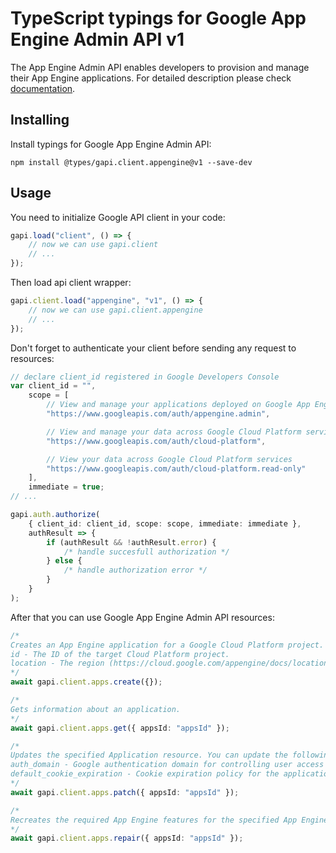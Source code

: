 # TypeScript typings for Google App Engine Admin API v1

The App Engine Admin API enables developers to provision and manage their App
Engine applications. For detailed description please check
[documentation](https://cloud.google.com/appengine/docs/admin-api/).

## Installing

Install typings for Google App Engine Admin API:

```
npm install @types/gapi.client.appengine@v1 --save-dev
```

## Usage

You need to initialize Google API client in your code:

```typescript
gapi.load("client", () => {
    // now we can use gapi.client
    // ...
});
```

Then load api client wrapper:

```typescript
gapi.client.load("appengine", "v1", () => {
    // now we can use gapi.client.appengine
    // ...
});
```

Don't forget to authenticate your client before sending any request to
resources:

```typescript
// declare client_id registered in Google Developers Console
var client_id = "",
    scope = [
        // View and manage your applications deployed on Google App Engine
        "https://www.googleapis.com/auth/appengine.admin",

        // View and manage your data across Google Cloud Platform services
        "https://www.googleapis.com/auth/cloud-platform",

        // View your data across Google Cloud Platform services
        "https://www.googleapis.com/auth/cloud-platform.read-only"
    ],
    immediate = true;
// ...

gapi.auth.authorize(
    { client_id: client_id, scope: scope, immediate: immediate },
    authResult => {
        if (authResult && !authResult.error) {
            /* handle succesfull authorization */
        } else {
            /* handle authorization error */
        }
    }
);
```

After that you can use Google App Engine Admin API resources:

```typescript
/* 
Creates an App Engine application for a Google Cloud Platform project. Required fields:
id - The ID of the target Cloud Platform project.
location - The region (https://cloud.google.com/appengine/docs/locations) where you want the App Engine application located.For more information about App Engine applications, see Managing Projects, Applications, and Billing (https://cloud.google.com/appengine/docs/python/console/).  
*/
await gapi.client.apps.create({});

/* 
Gets information about an application.  
*/
await gapi.client.apps.get({ appsId: "appsId" });

/* 
Updates the specified Application resource. You can update the following fields:
auth_domain - Google authentication domain for controlling user access to the application.
default_cookie_expiration - Cookie expiration policy for the application.  
*/
await gapi.client.apps.patch({ appsId: "appsId" });

/* 
Recreates the required App Engine features for the specified App Engine application, for example a Cloud Storage bucket or App Engine service account. Use this method if you receive an error message about a missing feature, for example, Error retrieving the App Engine service account.  
*/
await gapi.client.apps.repair({ appsId: "appsId" });
```
